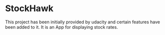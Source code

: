 # StockHawk
This project has been initially provided by udacity and certain features have been added to it.
It is an App for displaying stock rates.
